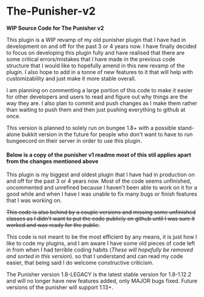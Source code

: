 # The-Punisher-v2
**WIP Source Code for The Punisher v2**

This plugin is a WIP revamp of my old punisher plugin that I have had in development on and off for the past 3 or 4 years now.
I have finally decided to focus on developing this plugin fully and have realised that there are some critical errors/mistakes
that I have made in the previous code structure that I would like to hopefully amend in this new revamp of the plugin. 
I also hope to add in a tonne of new features to it that will help with customizability and just make it more stable overall.

I am planning on commenting a large portion of this code to make it easier for other developers and users to read and figure out
why things are the way they are. I also plan to commit and push changes as I make them rather than waiting to push them and then just
pushing everything to github at once.

This version is planned to solely run on bungee 1.8+ with a possible stand-alone bukkit version in the future for people who don't 
want to have to run bungeecord on their server in order to use this plugin.

#### Below is a copy of the punisher v1 readme most of this stil applies apart from the changes mentioned above


This plugin is my biggest and oldest plugin that I have had in production on and off for the past 3 or 4 years now.
Most of the code seems unfinished, uncommented and unrefined because I haven't been able to work on it 
for a good while and when I have I was unable to fix many bugs or finish features that I was working on.

~~This code is also behind by a couple versions and missing some unfinished classes as I didn't want to put the
code publicly on github until I was sure it worked and was ready for the public.~~

This code is not meant to be the most efficient by any means, it is just how I like to code my plugins, 
and I am aware I have some old pieces of code left in from when I had terrible coding habits (_These will
 hopefully be removed and sorted in this version_).
so that I understand and can read my code easier, that being said I do welcome constructive criticism.

The Punisher version 1.8-LEGACY is the latest stable version for 1.8-1.12.2 and will no longer have
new features added, only MAJOR bugs fixed. Future versions of the punisher will support 1.13+.
